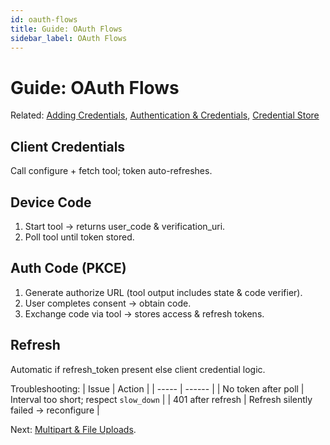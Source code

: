 ```yaml
---
id: oauth-flows
title: Guide: OAuth Flows
sidebar_label: OAuth Flows
---
```


# Guide: OAuth Flows

Related: [Adding Credentials](adding-credentials.md), [Authentication & Credentials](authentication-credentials.md), [Credential Store](credential-store.md)

## Client Credentials
Call configure + fetch tool; token auto-refreshes.

## Device Code
1. Start tool → returns user_code & verification_uri.
2. Poll tool until token stored.

## Auth Code (PKCE)
1. Generate authorize URL (tool output includes state & code verifier).
2. User completes consent → obtain code.
3. Exchange code via tool → stores access & refresh tokens.

## Refresh
Automatic if refresh_token present else client credential logic.

Troubleshooting:
| Issue | Action |
| ----- | ------ |
| No token after poll | Interval too short; respect `slow_down` | 
| 401 after refresh | Refresh silently failed → reconfigure |

Next: [Multipart & File Uploads](multipart-file-uploads.md).

